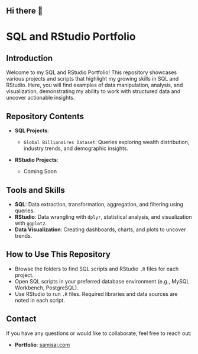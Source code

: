## Hi there 👋

# SQL and RStudio Portfolio

## Introduction

Welcome to my SQL and RStudio Portfolio! This repository showcases various projects and scripts that highlight my growing skills in SQL and RStudio. Here, you will find examples of data manipulation, analysis, and visualization, demonstrating my ability to work with structured data and uncover actionable insights.

## Repository Contents

- **SQL Projects**:
  - `Global Billionaires Dataset`: Queries exploring wealth distribution, industry trends, and demographic insights.

- **RStudio Projects**:
  - Coming Soon

## Tools and Skills

- **SQL**: Data extraction, transformation, aggregation, and filtering using queries.
- **RStudio**: Data wrangling with `dplyr`, statistical analysis, and visualization with `ggplot2`.
- **Data Visualization**: Creating dashboards, charts, and plots to uncover trends.

## How to Use This Repository

- Browse the folders to find SQL scripts and RStudio `.R` files for each project.
- Open SQL scripts in your preferred database environment (e.g., MySQL Workbench, PostgreSQL).
- Use RStudio to run `.R` files. Required libraries and data sources are noted in each script.

## Contact

If you have any questions or would like to collaborate, feel free to reach out:

- **Portfolio**: [samisaj.com](https://www.samisaj.com)
